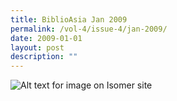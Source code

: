 ```yaml
---
title: BiblioAsia Jan 2009
permalink: /vol-4/issue-4/jan-2009/
date: 2009-01-01
layout: post
description: ""
---
```

![Alt text for image on Isomer site](/images/covers/ba4-4.jpg)